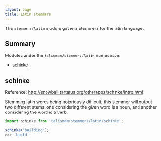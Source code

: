 ```yaml
---
layout: page
title: Latin stemmers
---
```


The `stemmers/latin` module gathers stemmers for the latin language.

## Summary

Modules under the `talisman/stemmers/latin` namespace:

* [schinke](#schinke)

<h2 id="schinke">schinke</h2>

<span class="marginnote">
  Reference: <a href="http://snowball.tartarus.org/otherapps/schinke/intro.html">http://snowball.tartarus.org/otherapps/schinke/intro.html</a>
</span>

Stemming latin words being notoriously difficult, this stemmer will output two different stems: one considering the given word is a noun, and another considering the word is a verb.

```js
import schinke from 'talisman/stemmers/latin/schinke';

schinke('building');
>>> 'build'
```

<div id="schinke-mount"></div>

<script src="{{ site.baseurl }}/assets/dist/latin-stemmers.js"></script>
